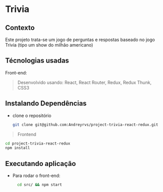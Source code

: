 # Trivia

## Contexto

Este projeto trata-se um jogo de perguntas e respostas baseado no jogo Trivia (tipo um show do milhão americano)

## Técnologias usadas

Front-end:
> Desenvolvido usando: React, React Router, Redux, Redux Thunk, CSS3

## Instalando Dependências

* clone o repositório

  ```bash
  git clone git@github.com:Andreyrvs/project-trivia-react-redux.git
  ```

> Frontend

```bash
cd project-trivia-react-redux
npm install
```

## Executando aplicação

* Para rodar o front-end:

  ```bash
    cd src/ && npm start
  ```
